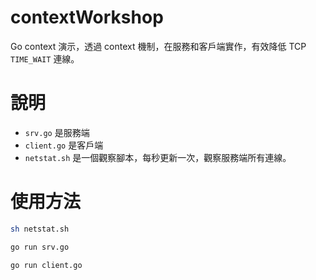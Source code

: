 # contextWorkshop
Go context 演示，透過 context 機制，在服務和客戶端實作，有效降低 TCP `TIME_WAIT` 連線。

# 說明
*  `srv.go` 是服務端
*  `client.go` 是客戶端
*  `netstat.sh` 是一個觀察腳本，每秒更新一次，觀察服務端所有連線。

# 使用方法

```sh
sh netstat.sh
```

```sh
go run srv.go
```
```sh
go run client.go
```
